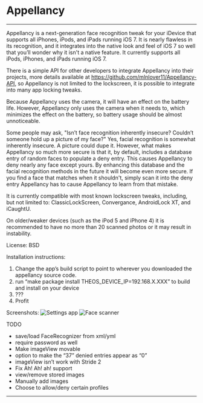 Appellancy
=====================

----------

Appellancy is a next-generation face recognition tweak for your iDevice that supports all iPhones, iPods, and iPads running iOS 7. It is nearly flawless in its recognition, and it integrates into the native look and feel of iOS 7 so well that you’ll wonder why it isn't a native feature. It currently supports all iPods, iPhones, and iPads running iOS 7.

There is a simple API for other developers to integrate Appellancy into their projects, more details available at https://github.com/mlnlover11/Appellancy-API, so Appellancy is not limited to the lockscreen, it is possible to integrate into many app locking tweaks.

Because Appellancy uses the camera, it will have an effect on the battery life. However, Appellancy only uses the camera when it needs to, which minimizes the effect on the battery, so battery usage should be almost unnoticeable.

Some people may ask, "Isn’t face recognition inherently insecure? Couldn’t someone hold up a picture of my face?"
Yes, facial recognition is somewhat inherently insecure. A picture could dupe it. However, what makes Appellancy so much more secure is that it, by default, includes a database entry of random faces to populate a deny entry. This causes Appellancy to deny nearly any face except yours. By enhancing this database and the facial recognition methods in the future it will become even more secure. 
If you find a face that matches when it shouldn't, simply scan it into the deny entry Appellancy has to cause Appellancy to learn from that mistake.

It is currently compatible with most known lockscreen tweaks, including, but not limited to: ClassicLockScreen, Convergance, AndroidLock XT, and iCaughtU. 

On older/weaker devices (such as the iPod 5 and iPhone 4) it is recommended to have no more than 20 scanned photos or it may result in instability. 

License: BSD

Installation instructions:
1. Change the app’s build script to point to wherever you downloaded the appellancy source code.
2. run “make package install THEOS_DEVICE_IP=192.168.X.XXX” to build and install on your device
3. ???
4. Profit

Screenshots: 
![Settings app][1]
![Face scanner][2]

TODO
- save/load FaceRecognizer from xml/yml
- require password as well
- Make imageView movable
- option to make the “37” denied entries appear as “0”
- imageView isn’t work with Stride 2
- Fix Ah! Ah! ah! support
- view/remove stored images
- Manually add images
- Choose to allow/deny certain profiles

----------

  [1]: https://github.com/mlnlover11/Appellancy/raw/master/Screenshot4.png
  [2]: https://github.com/mlnlover11/Appellancy/raw/master/Screenshot1.png

